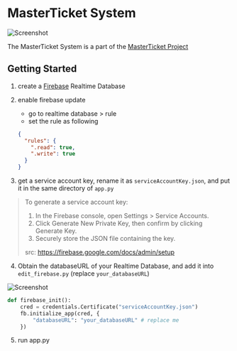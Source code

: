 # MasterTicket System

![Screenshot](/READMEFILE/header_image.png)

The MasterTicket System is a part of the [MasterTicket Project](https://github.com/HKManus/MasterTicket_Project)


## Getting Started
1. create a [Firebase](https://firebase.google.com/) Realtime Database

2. enable firebase update
   - go to realtime database > rule
   - set the rule as following
    ```json
    {
      "rules": {
        ".read": true,
        ".write": true
      }
    }
    ```
3. get a service account key, rename it as `serviceAccountKey.json`, and put it in the same directory of `app.py`

> To generate a service account key:
> 
> 1. In the Firebase console, open Settings > Service Accounts.
> 2. Click Generate New Private Key, then confirm by clicking Generate Key.
> 3. Securely store the JSON file containing the key.
> 
> src: https://firebase.google.com/docs/admin/setup

4. Obtain the databaseURL of your Realtime Database, and add it into `edit_firebase.py` (replace `your_databaseURL`)


![Screenshot](/READMEFILE/databaseURL.png)

```python
def firebase_init():
    cred = credentials.Certificate("serviceAccountKey.json")
    fb.initialize_app(cred, {
        "databaseURL": "your_databaseURL" # replace me
    })
```

5. run app.py
